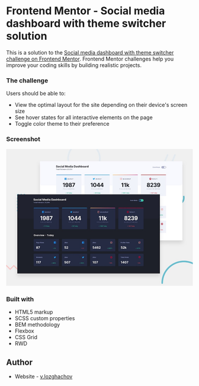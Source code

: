 # Frontend Mentor - Social media dashboard with theme switcher solution

This is a solution to the
[Social media dashboard with theme switcher challenge on Frontend Mentor](https://www.frontendmentor.io/challenges/social-media-dashboard-with-theme-switcher-6oY8ozp_H).
Frontend Mentor challenges help you improve your coding skills by building realistic projects.

### The challenge

Users should be able to:

- View the optimal layout for the site depending on their device's screen size
- See hover states for all interactive elements on the page
- Toggle color theme to their preference

### Screenshot

![](./design/desktop-preview.jpg)

### Built with

- HTML5 markup
- SCSS custom properties
- BEM methodology
- Flexbox
- CSS Grid
- RWD

## Author

- Website - [v.lozghachov](https://www.instagram.com/valerii_from_earth/)
